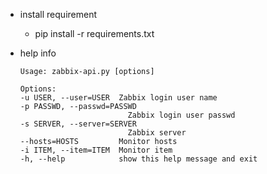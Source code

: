 * install requirement
  - pip install -r requirements.txt

* help info
    ```
    Usage: zabbix-api.py [options]

    Options:
    -u USER, --user=USER  Zabbix login user name
    -p PASSWD, --passwd=PASSWD
                            Zabbix login user passwd
    -s SERVER, --server=SERVER
                            Zabbix server
    --hosts=HOSTS         Monitor hosts
    -i ITEM, --item=ITEM  Monitor item
    -h, --help            show this help message and exit
    ```